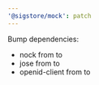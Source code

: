 ```yaml
---
'@sigstore/mock': patch
---
```


Bump dependencies:

- nock from to
- jose from to
- openid-client from to
